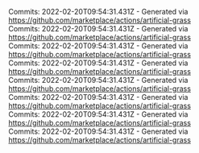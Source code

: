 Commits: 2022-02-20T09:54:31.431Z - Generated via https://github.com/marketplace/actions/artificial-grass
<br>
Commits: 2022-02-20T09:54:31.431Z - Generated via https://github.com/marketplace/actions/artificial-grass
<br>
Commits: 2022-02-20T09:54:31.431Z - Generated via https://github.com/marketplace/actions/artificial-grass
<br>
Commits: 2022-02-20T09:54:31.431Z - Generated via https://github.com/marketplace/actions/artificial-grass
<br>
Commits: 2022-02-20T09:54:31.431Z - Generated via https://github.com/marketplace/actions/artificial-grass
<br>
Commits: 2022-02-20T09:54:31.431Z - Generated via https://github.com/marketplace/actions/artificial-grass
<br>
Commits: 2022-02-20T09:54:31.431Z - Generated via https://github.com/marketplace/actions/artificial-grass
<br>
Commits: 2022-02-20T09:54:31.431Z - Generated via https://github.com/marketplace/actions/artificial-grass
<br>
